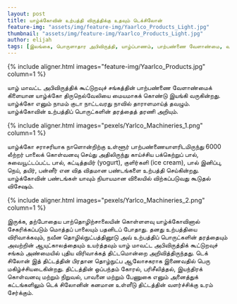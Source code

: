 ```yaml
---
layout: post
title: யாழ்க்கோவின் உற்பத்தி விருத்திக்கு உதவும் டெக்சிலோன்
feature-img: "assets/img/feature-img/Yaarlco_Products_Light.jpg"
thumbnail: "assets/img/feature-img/Yaarlco_Products_Light.jpg"
author: elijah
tags: [இலங்கை, பொருளாதார அபிவிருத்தி, யாழ்ப்பாணம், பாற்பண்ணை வேளாண்மை, வட மாகாணம், Techceylon, யாழ்க்கோ, தமிழ்]
---
```


{% include aligner.html images="feature-img/Yaarlco_Products.jpg" column=1 %}

யாழ் மாவட்ட அபிவிருத்திக் கூட்டுறவுச் சங்கத்தின் பாற்பண்ணை வேளாண்மைக் கிளையான யாழ்க்கோ திருநெல்வேலியை மையமாகக் கொண்டு இயங்கி வருகின்றது. யாழ்க்கோ எனும் நாமம் குடா நாட்டவரது நாவில் தாராளமாய்த் தவழும். யாழ்க்கோவின் உற்பத்திப் பொருட்களின் தரத்தைத் தரணி அறியும்.

{% include aligner.html images="pexels/Yarlco_Machineries_1.png" column=1 %}

யாழ்க்கோ சராசரியாக நாளொன்றிற்கு உள்ளூர் பாற்பண்ணையாளரிடமிருந்து 6000 லீற்றர் பாலைக் கொள்வனவு செய்து அதிலிருந்து  காய்ச்சிய பக்கெற்றுப் பால், சுவையூட்டப்பட்ட பால், கட்டித்தயிர் (yogurt), குளிர்களி (ice cream), பால் இனிப்பு, நெய், தயிர், பன்னீர் என வித விதமான பண்டங்களை உற்பத்தி செய்கின்றது. யாழ்க்கோவின் பண்டங்கள் யாவும் நியாயமான விலையில் விற்கப்படுவது கூடுதல் விசேஷம்.

{% include aligner.html images="pexels/Yarlco_Machineries_2.png" column=1 %}

இருக்க, தற்போதைய பாற்தொழிற்சாலையின் கொள்ளளவு யாழ்க்கோவினால் சேகரிக்கப்படும் மொத்தப் பாலையும் பதனிடப் போதாது. தனது உற்பத்தியை விரிவாக்கவும், நவீன தொழில்நுட்பத்தினூடு அவ் உற்பத்திப் பொருட்களின் தரத்தையும் அவற்றின் ஆயுட்காலத்தையும் உயர்த்தவும் யாழ் மாவட்ட அபிவிருத்திக் கூட்டுறவுச் சங்கம் அண்மையில் புதிய விரிவாக்கத் திட்டமொன்றை அறிவித்திருந்தது. டெக் சிலோன் இத் திட்டத்தின் பிரதான தொழ்நுட்ப ஆலோசகராக இணைவதில் பெரு மகிழ்ச்சியடைகின்றது. திட்டத்தின் ஒப்பந்தம் கோரல், பரிசீலித்தல், இயந்திரக் கொள்வனவு மற்றும் நிறுவல், பாவனை மற்றும் பேணுகை எனும் அனைத்துக் கட்டங்களிலும் டெக் சிலோனின் கனமான உள்ளீடு திட்டத்தின் வளர்ச்சிக்கு உரம் சேர்க்கும்.
